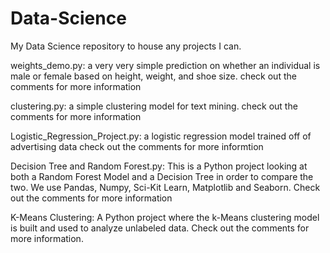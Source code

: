 # Data-Science

My Data Science repository to house any projects I can.


weights_demo.py:
  a very very simple prediction on whether an individual is male or female based on height, weight, and shoe size.
  check out the comments for more information

clustering.py:
  a simple clustering model for text mining.
  check out the comments for more information

Logistic_Regression_Project.py:
  a logistic regression model trained off of advertising data
  check out the comments for more informtion

Decision Tree and Random Forest.py:
  This is a Python project looking at both a Random Forest Model and a Decision Tree in order to compare the two.
  We use Pandas, Numpy, Sci-Kit Learn, Matplotlib and Seaborn.
  Check out the comments for more information

K-Means Clustering:
  A Python project where the k-Means clustering model is built and used to analyze unlabeled data. 
  Check out the comments for more information.
